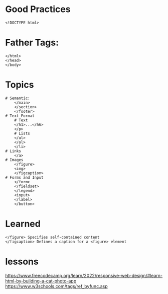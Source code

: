# Good Practices
    <!DOCTYPE html>
# Father Tags:
    </html>
    </head>
    </body>
# Topics
    # Semantic:
        </main>
        </section>
        </footer>
    # Text Format
        # Text
        </h1>...</h6>
        </p>
        # Lists
        </ul>
        </ol>
        </li>
    # Links
        </a>
    # Images
        </figure>
        <img>
        </figcaption>    
    # Forms and Input
        </form>
        </fieldset>
        </legend>
        <input>
        </label>
        </button> 
# Learned
    </figure> Specifies self-contained content
    </figcaption> Defines a caption for a <figure> element

# lessons
https://www.freecodecamp.org/learn/2022/responsive-web-design/#learn-html-by-building-a-cat-photo-app
https://www.w3schools.com/tags/ref_byfunc.asp               



 
 
    
  
   
 
 
  


